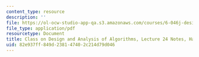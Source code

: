 ```yaml
---
content_type: resource
description: ''
file: https://ol-ocw-studio-app-qa.s3.amazonaws.com/courses/6-046j-design-and-analysis-of-algorithms-spring-2015/82e937ff849d238147402c214d79d046_MIT6_046JS15_writtenlec24.pdf
file_type: application/pdf
resourcetype: Document
title: Class on Design and Analysis of Algorithms, Lecture 24 Notes, Handwritten
uid: 82e937ff-849d-2381-4740-2c214d79d046
---
```

